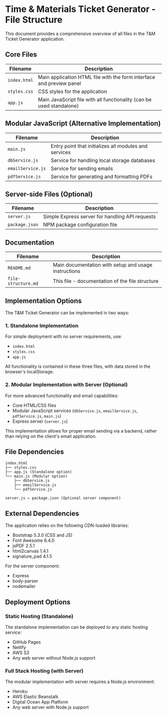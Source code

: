 # Time & Materials Ticket Generator - File Structure

This document provides a comprehensive overview of all files in the T&M Ticket Generator application.

## Core Files

| Filename | Description |
|----------|-------------|
| `index.html` | Main application HTML file with the form interface and preview panel |
| `styles.css` | CSS styles for the application |
| `app.js` | Main JavaScript file with all functionality (can be used standalone) |

## Modular JavaScript (Alternative Implementation)

| Filename | Description |
|----------|-------------|
| `main.js` | Entry point that initializes all modules and services |
| `dbService.js` | Service for handling local storage databases |
| `emailService.js` | Service for sending emails |
| `pdfService.js` | Service for generating and formatting PDFs |

## Server-side Files (Optional)

| Filename | Description |
|----------|-------------|
| `server.js` | Simple Express server for handling API requests |
| `package.json` | NPM package configuration file |

## Documentation

| Filename | Description |
|----------|-------------|
| `README.md` | Main documentation with setup and usage instructions |
| `file-structure.md` | This file - documentation of the file structure |

## Implementation Options

The T&M Ticket Generator can be implemented in two ways:

### 1. Standalone Implementation

For simple deployment with no server requirements, use:
- `index.html`
- `styles.css`
- `app.js`

All functionality is contained in these three files, with data stored in the browser's localStorage.

### 2. Modular Implementation with Server (Optional)

For more advanced functionality and email capabilities:
- Core HTML/CSS files
- Modular JavaScript services (`dbService.js`, `emailService.js`, `pdfService.js`, `main.js`)
- Express server (`server.js`)

This implementation allows for proper email sending via a backend, rather than relying on the client's email application.

## File Dependencies

```
index.html
├── styles.css
├── app.js (Standalone option)
└── main.js (Modular option)
    ├── dbService.js
    ├── emailService.js
    └── pdfService.js

server.js ← package.json (Optional server component)
```

## External Dependencies

The application relies on the following CDN-loaded libraries:

- Bootstrap 5.3.0 (CSS and JS)
- Font Awesome 6.4.0
- jsPDF 2.5.1
- html2canvas 1.4.1
- signature_pad 4.1.5

For the server component:
- Express
- body-parser
- nodemailer

## Deployment Options

### Static Hosting (Standalone)

The standalone implementation can be deployed to any static hosting service:
- GitHub Pages
- Netlify
- AWS S3
- Any web server without Node.js support

### Full Stack Hosting (with Server)

The modular implementation with server requires a Node.js environment:
- Heroku
- AWS Elastic Beanstalk
- Digital Ocean App Platform
- Any web server with Node.js support